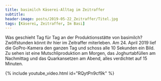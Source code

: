 ```yaml
---
title: basimilch Käserei-Alltag im Zeitraffer
subtitle: 
header-image: posts/2019-05-22_Zeitraffer/Titel.jpg
tags: [Käserei, Zeitraffer, Im Basi]
---
```


Was geschieht Tag für Tag an der Produktionsstätte von basimilch? Zwölfstunden könnt ihr hier im Zeitraffer miterleben. Am 24. April 2019 lief die GoPro-Kamera 
den ganzen Tag und schoss alle 10 Sekunden ein Bild. Zu sehen ist eine Mutschliproduktion am Morgen, das Joghurtabfüllen am Nachmittag und das 
Quarkansetzen am Abend, alles verdichtet auf 15 Minuten.



{% include youtube_video.html id="RQytPn9cf9k" %}



